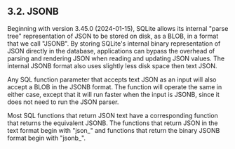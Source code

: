 ## 3\.2\. JSONB



Beginning with version 3\.45\.0 (2024\-01\-15\), SQLite allows its
internal "parse tree" representation of JSON to be stored on disk,
as a BLOB, in a format that we call "JSONB". By storing SQLite's internal
binary representation of JSON directly in the database, applications
can bypass the overhead of parsing and rendering JSON when reading and
updating JSON values. The internal JSONB format also uses slightly
less disk space then text JSON.




Any SQL function parameter that accepts text JSON as an input will also
accept a BLOB in the JSONB format. The function will operate the
same in either case, except that it will run faster when
the input is JSONB, since it does not need to run the JSON parser.




Most SQL functions that return JSON text have a corresponding function
that returns the equivalent JSONB. The functions that return JSON
in the text format begin with "json\_" and functions that
return the binary JSONB format begin with "jsonb\_".



